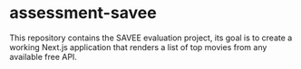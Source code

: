 # assessment-savee
This repository contains the SAVEE evaluation project, its goal is to create a working Next.js application that renders a list of top movies from any available free API.
